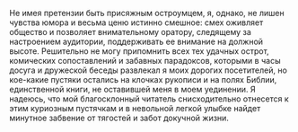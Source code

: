 <!--2017-01-02 07:43:19-->
Не имея претензии быть присяжным остроумцем, я, однако, не лишен чувства юмора и весьма ценю истинно смешное: смех оживляет общество и позволяет внимательному оратору, следящему за настроением аудитории, поддерживать ее внимание на должной высоте. Решительно не могу припомнить всех тех удачных острот, комических сопоставлений и забавных парадоксов, которыми в часы досуга и дружеской беседы развлекал я моих дорогих посетителей, но кое-какие пустяки остались на клочках рукописи и на полях Библии, единственной книги, не оставившей меня в моем уединении.
Я надеюсь, что мой благосклонный читатель снисходительно отнесется к этим куриозным пустячкам и в невольной легкой улыбке найдет минутное забвение от тягостей и забот докучной жизни.